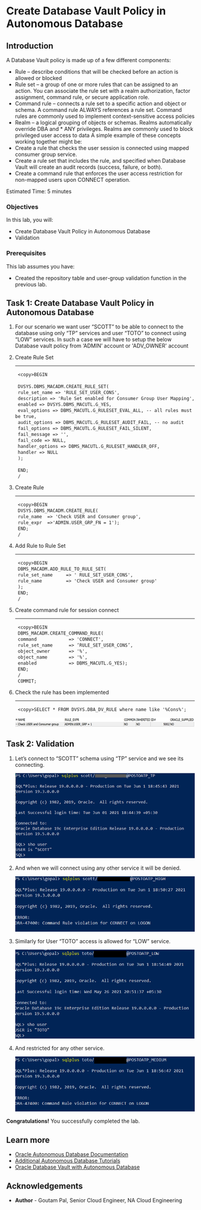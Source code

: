 # Create Database Vault Policy in Autonomous Database

## Introduction

A Database Vault policy is made up of a few different components:
-	Rule – describe conditions that will be checked before an action is allowed or blocked
-	Rule set – a group of one or more rules that can be assigned to an action. You can associate the rule set with a realm authorization, factor assignment, command rule, or secure application role.
-	Command rule – connects a rule set to a specific action and object or schema. A command rule ALWAYS references a rule set. Command rules are commonly used to implement context-sensitive access policies 
-	Realm – a logical grouping of objects or schemas. Realms automatically override DBA and * ANY privileges. Realms are commonly used to block privileged user access to data
A simple example of these concepts working together might be:
-	Create a rule that checks the user session is connected using mapped consumer group service.
-	Create a rule set that includes the rule, and specified when Database Vault will create an audit records (success, failure, or both).
-	Create a command rule that enforces the user access restriction for non-mapped users upon CONNECT operation.

Estimated Time: 5 minutes

### Objectives

In this lab, you will:

-   Create Database Vault Policy in Autonomous Database
-   Validation

### Prerequisites

This lab assumes you have:

- Created the repository table and user-group validation function in the previous lab.

## Task 1: Create Database Vault Policy in Autonomous Database

1. For our scenario we want user “SCOTT” to be able to connect to the database using only “TP” services and user “TOTO” to connect using “LOW” services.
In such a case we will have to setup the below Database vault policy from ‘ADMIN’ account or 'ADV_OWNER' account

2. Create Rule Set


    ---

        
        <copy>BEGIN

        DVSYS.DBMS_MACADM.CREATE_RULE_SET(
        rule_set_name => 'RULE_SET_USER_CONS',
        description => 'Rule Set enabled for Consumer Group User Mapping',
        enabled => DVSYS.DBMS_MACUTL.G_YES,
        eval_options => DBMS_MACUTL.G_RULESET_EVAL_ALL, -- all rules must be true,
        audit_options => DBMS_MACUTL.G_RULESET_AUDIT_FAIL, -- no audit
        fail_options => DBMS_MACUTL.G_RULESET_FAIL_SILENT,
        fail_message => '',
        fail_code => NULL,
        handler_options => DBMS_MACUTL.G_RULESET_HANDLER_OFF,
        handler => NULL
        );

        END;
        /



3. Create Rule

    ---
        <copy>BEGIN
        DVSYS.DBMS_MACADM.CREATE_RULE(
        rule_name  => 'Check USER and Consumer group', 
        rule_expr  =>'ADMIN.USER_GRP_FN = 1');
        END;
        /


4. Add Rule to Rule Set


    ---
        <copy>BEGIN
        DBMS_MACADM.ADD_RULE_TO_RULE_SET(
        rule_set_name     => ' RULE_SET_USER_CONS',
        rule_name         => 'Check USER and Consumer group'
        );
        END;
        /


5. Create command rule for session connect


    ---
        <copy>BEGIN
        DBMS_MACADM.CREATE_COMMAND_RULE(
        command            => 'CONNECT',
        rule_set_name      => ‘RULE_SET_USER_CONS’,
        object_owner       => '%',
        object_name        => '%',
        enabled            => DBMS_MACUTL.G_YES);
        END;
        /
        COMMIT;


6. Check the rule has been implemented


    ---
        <copy>SELECT * FROM DVSYS.DBA_DV_RULE where name like '%Cons%';

    ![Database Vault rule status](./images/database-vault-rule-status.png " ")


## Task 2:   Validation

1. Let’s connect to “SCOTT” schema using “TP” service and we see its connecting.

    ![Database connection SCOTT success](./images/scott-tp.png " ")

2. And when we will connect using any other service it will be denied.

    ![Database connection SCOTT denied](./images/scott-high.png " ")

3. Similarly for User “TOTO” access is allowed for “LOW” service.

    ![Database connection TOTO success](./images/toto-low.png " ")

4. And restricted for any other service.

    ![Database connection TOTO denied](./images/toto-medium.png " ")

**Congratulations!** You successfully completed the lab. 

## Learn more

* [Oracle Autonomous Database Documentation](https://docs.oracle.com/en/cloud/paas/autonomous-data-warehouse-cloud/index.html)
* [Additional Autonomous Database Tutorials](https://docs.oracle.com/en/cloud/paas/autonomous-data-warehouse-cloud/tutorials.html)
* [Oracle Database Vault with Autonomous Database](https://docs.oracle.com/en/cloud/paas/autonomous-database/adbsa/autonomous-database-vault.html#GUID-70F233AF-458F-44B7-9418-F9AF70CFDD15)

## Acknowledgements
* **Author** - Goutam Pal, Senior Cloud Engineer, NA Cloud Engineering
